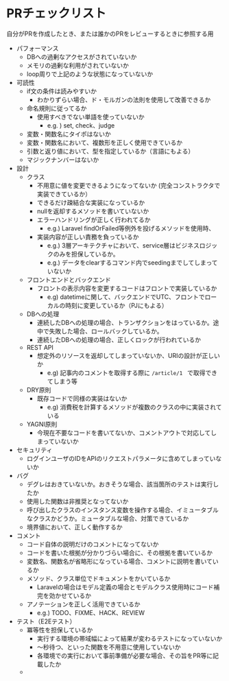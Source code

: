 # PRチェックリスト
自分がPRを作成したとき、または誰かのPRをレビューするときに参照する用

- パフォーマンス
    - DBへの過剰なアクセスがされていないか
    - メモリの過剰な利用がされていないか
    - loop周りで上記のような状態になっていないか
- 可読性
    - if文の条件は読みやすいか
        - わかりずらい場合、ド・モルガンの法則を使用して改善できるか
    - 命名規則に従ってるか
        - 使用すべきでない単語を使っていないか
            - e.g. ) set, check、judge
    - 変数・関数名にタイポはないか
    - 変数・関数名において、複数形を正しく使用できているか
    - 引数と返り値において、型を指定しているか（言語にもよる）
    - マジックナンバーはないか
- 設計
    - クラス
        - 不用意に値を変更できるようになってないか (完全コンストラクタで実装できているか）
        - できるだけ疎結合な実装になっているか
        - nullを返却するメソッドを書いていないか
        - エラーハンドリングが正しく行われてるか
            - e.g.) Laravel findOrFailed等例外を投げるメソッドを使用時、
        - 実装内容が正しい責務を負っているか
            - e.g.) 3層アーキテクチャにおいて、service層はビジネスロジックのみを担保しているか。
            - e.g.) データをclearするコマンド内でseedingまでしてしまっていないか
    - フロントエンドとバックエンド
        - フロントの表示内容を変更するコードはフロントで実装しているか
            - e.g) datetimeに関して、バックエンドでUTC、フロントでローカルの時刻に変更しているか（PJにもよる）
    - DBへの処理
        - 連続したDBへの処理の場合、トランザクションをはっているか。途中で失敗した場合、ロールバックしているか。
        - 連続したDBへの処理の場合、正しくロックが行われているか
    - REST API
        - 想定外のリソースを返却してしまっていないか、URIの設計が正しいか
            - e.g) 記事内のコメントを取得する際に `/article/1 ` で取得できてしまう等
    - DRY原則
        - 既存コードで同様の実装はないか
            - e.g) 消費税を計算するメソッドが複数のクラスの中に実装されている
    - YAGNI原則
        - 今現在不要なコードを書いてないか、コメントアウトで対応してしまっていないか
- セキュリティ
    - ログインユーザのIDをAPIのリクエストパラメータに含めてしまっていないか
- バグ
    - デグレはおきていないか。おきそうな場合、該当箇所のテストは実行したか
    - 使用した関数は非推奨となってないか
    - 呼び出したクラスのインスタンス変数を操作する場合、イミュータブルなクラスかどうか。ミュータブルな場合、対策できているか
    - 境界値において、正しく動作するか
- コメント
    - コード自体の説明だけのコメントになってないか
    - コードを書いた根拠が分かりづらい場合に、その根拠を書いているか
    - 変数名、関数名が省略形になっている場合、コメントに説明を書いているか
    - メソッド、クラス単位でドキュメントをかいているか
        - Laravelの場合はモデル定義の場合とモデルクラス使用時にコード補完を効かせているか
    - アノテーションを正しく活用できているか
        - e.g.) TODO、FIXME、HACK、REVIEW
- テスト（E2Eテスト）
    - 冪等性を担保しているか
        - 実行する環境の帯域幅によって結果が変わるテストになっていないか
        - 〜秒待つ、といった関数を不用意に使用していないか
        - 各環境での実行において事前準備が必要な場合、その旨をPR等に記載したか
    - 
